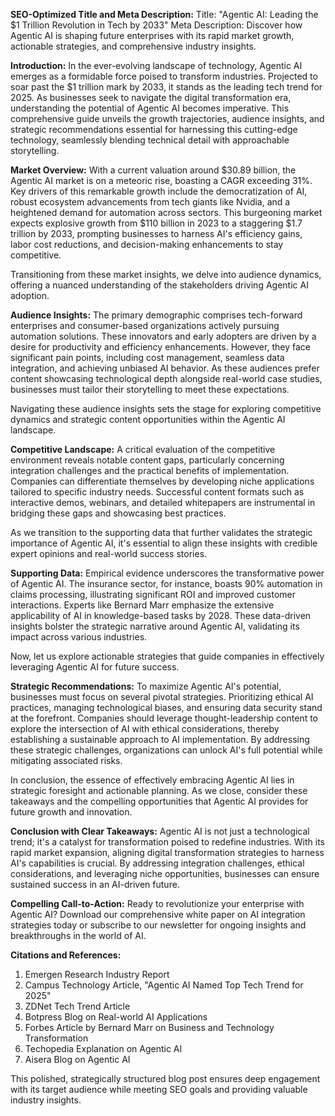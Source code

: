 **SEO-Optimized Title and Meta Description:**
Title: "Agentic AI: Leading the $1 Trillion Revolution in Tech by 2033"
Meta Description: Discover how Agentic AI is shaping future enterprises with its rapid market growth, actionable strategies, and comprehensive industry insights.

**Introduction:**
In the ever-evolving landscape of technology, Agentic AI emerges as a formidable force poised to transform industries. Projected to soar past the $1 trillion mark by 2033, it stands as the leading tech trend for 2025. As businesses seek to navigate the digital transformation era, understanding the potential of Agentic AI becomes imperative. This comprehensive guide unveils the growth trajectories, audience insights, and strategic recommendations essential for harnessing this cutting-edge technology, seamlessly blending technical detail with approachable storytelling.

**Market Overview:**
With a current valuation around $30.89 billion, the Agentic AI market is on a meteoric rise, boasting a CAGR exceeding 31%. Key drivers of this remarkable growth include the democratization of AI, robust ecosystem advancements from tech giants like Nvidia, and a heightened demand for automation across sectors. This burgeoning market expects explosive growth from $110 billion in 2023 to a staggering $1.7 trillion by 2033, prompting businesses to harness AI's efficiency gains, labor cost reductions, and decision-making enhancements to stay competitive.

Transitioning from these market insights, we delve into audience dynamics, offering a nuanced understanding of the stakeholders driving Agentic AI adoption.

**Audience Insights:**
The primary demographic comprises tech-forward enterprises and consumer-based organizations actively pursuing automation solutions. These innovators and early adopters are driven by a desire for productivity and efficiency enhancements. However, they face significant pain points, including cost management, seamless data integration, and achieving unbiased AI behavior. As these audiences prefer content showcasing technological depth alongside real-world case studies, businesses must tailor their storytelling to meet these expectations.

Navigating these audience insights sets the stage for exploring competitive dynamics and strategic content opportunities within the Agentic AI landscape.

**Competitive Landscape:**
A critical evaluation of the competitive environment reveals notable content gaps, particularly concerning integration challenges and the practical benefits of implementation. Companies can differentiate themselves by developing niche applications tailored to specific industry needs. Successful content formats such as interactive demos, webinars, and detailed whitepapers are instrumental in bridging these gaps and showcasing best practices.

As we transition to the supporting data that further validates the strategic importance of Agentic AI, it's essential to align these insights with credible expert opinions and real-world success stories.

**Supporting Data:**
Empirical evidence underscores the transformative power of Agentic AI. The insurance sector, for instance, boasts 90% automation in claims processing, illustrating significant ROI and improved customer interactions. Experts like Bernard Marr emphasize the extensive applicability of AI in knowledge-based tasks by 2028. These data-driven insights bolster the strategic narrative around Agentic AI, validating its impact across various industries.

Now, let us explore actionable strategies that guide companies in effectively leveraging Agentic AI for future success.

**Strategic Recommendations:**
To maximize Agentic AI's potential, businesses must focus on several pivotal strategies. Prioritizing ethical AI practices, managing technological biases, and ensuring data security stand at the forefront. Companies should leverage thought-leadership content to explore the intersection of AI with ethical considerations, thereby establishing a sustainable approach to AI implementation. By addressing these strategic challenges, organizations can unlock AI's full potential while mitigating associated risks.

In conclusion, the essence of effectively embracing Agentic AI lies in strategic foresight and actionable planning. As we close, consider these takeaways and the compelling opportunities that Agentic AI provides for future growth and innovation.

**Conclusion with Clear Takeaways:**
Agentic AI is not just a technological trend; it's a catalyst for transformation poised to redefine industries. With its rapid market expansion, aligning digital transformation strategies to harness AI's capabilities is crucial. By addressing integration challenges, ethical considerations, and leveraging niche opportunities, businesses can ensure sustained success in an AI-driven future.

**Compelling Call-to-Action:**
Ready to revolutionize your enterprise with Agentic AI? Download our comprehensive white paper on AI integration strategies today or subscribe to our newsletter for ongoing insights and breakthroughs in the world of AI.

**Citations and References:**
1. Emergen Research Industry Report
2. Campus Technology Article, "Agentic AI Named Top Tech Trend for 2025"
3. ZDNet Tech Trend Article
4. Botpress Blog on Real-world AI Applications
5. Forbes Article by Bernard Marr on Business and Technology Transformation
6. Techopedia Explanation on Agentic AI
7. Aisera Blog on Agentic AI

This polished, strategically structured blog post ensures deep engagement with its target audience while meeting SEO goals and providing valuable industry insights.